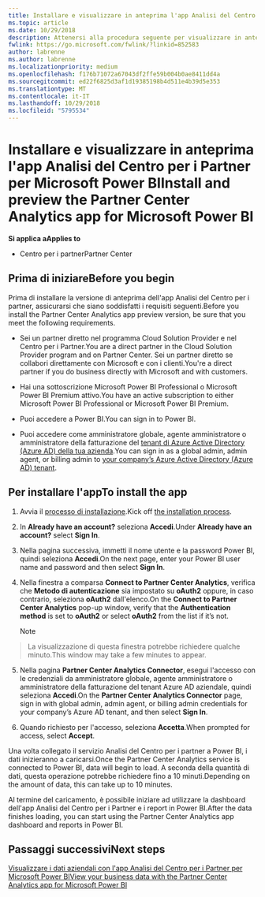 ```yaml
---
title: Installare e visualizzare in anteprima l'app Analisi del Centro per i Partner per Microsoft Power BI | Centro per i partner
ms.topic: article
ms.date: 10/29/2018
description: Attenersi alla procedura seguente per visualizzare in anteprima l'app Analisi del Centro per i Partner per Power BI (per i partner diretti in CSP).
fwlink: https://go.microsoft.com/fwlink/?linkid=852583
author: labrenne
ms.author: labrenne
ms.localizationpriority: medium
ms.openlocfilehash: f176b71072a67043df2ffe59b004b0ae8411dd4a
ms.sourcegitcommit: ed22f6825d3af1d19385198b4d511e4b39d5e353
ms.translationtype: MT
ms.contentlocale: it-IT
ms.lasthandoff: 10/29/2018
ms.locfileid: "5795534"
---
```

# <a name="install-and-preview-the-partner-center-analytics-app-for-microsoft-power-bi"></a><span data-ttu-id="af094-103">Installare e visualizzare in anteprima l'app Analisi del Centro per i Partner per Microsoft Power BI</span><span class="sxs-lookup"><span data-stu-id="af094-103">Install and preview the Partner Center Analytics app for Microsoft Power BI</span></span>

**<span data-ttu-id="af094-104">Si applica a</span><span class="sxs-lookup"><span data-stu-id="af094-104">Applies to</span></span>**

-   <span data-ttu-id="af094-105">Centro per i partner</span><span class="sxs-lookup"><span data-stu-id="af094-105">Partner Center</span></span>

## <a name="before-you-begin"></a><span data-ttu-id="af094-106">Prima di iniziare</span><span class="sxs-lookup"><span data-stu-id="af094-106">Before you begin</span></span>

<span data-ttu-id="af094-107">Prima di installare la versione di anteprima dell'app Analisi del Centro per i partner, assicurarsi che siano soddisfatti i requisiti seguenti.</span><span class="sxs-lookup"><span data-stu-id="af094-107">Before you install the Partner Center Analytics app preview version, be sure that you meet the following requirements.</span></span>

-   <span data-ttu-id="af094-108">Sei un partner diretto nel programma Cloud Solution Provider e nel Centro per i Partner.</span><span class="sxs-lookup"><span data-stu-id="af094-108">You are a direct partner in the Cloud Solution Provider program and on Partner Center.</span></span> <span data-ttu-id="af094-109">Sei un partner diretto se collabori direttamente con Microsoft e con i clienti.</span><span class="sxs-lookup"><span data-stu-id="af094-109">You're a direct partner if you do business directly with Microsoft and with customers.</span></span>

-   <span data-ttu-id="af094-110">Hai una sottoscrizione Microsoft Power BI Professional o Microsoft Power BI Premium attivo.</span><span class="sxs-lookup"><span data-stu-id="af094-110">You have an active subscription to either Microsoft Power BI Professional or Microsoft Power BI Premium.</span></span>

-   <span data-ttu-id="af094-111">Puoi accedere a Power BI.</span><span class="sxs-lookup"><span data-stu-id="af094-111">You can sign in to Power BI.</span></span>

-   <span data-ttu-id="af094-112">Puoi accedere come amministratore globale, agente amministratore o amministratore della fatturazione del [tenant di Azure Active Directory (Azure AD) della tua azienda](azure-active-directory-tenants-and-partner-center.md).</span><span class="sxs-lookup"><span data-stu-id="af094-112">You can sign in as a global admin, admin agent, or billing admin to [your company’s Azure Active Directory (Azure AD) tenant](azure-active-directory-tenants-and-partner-center.md).</span></span>

## <a name="to-install-the-app"></a><span data-ttu-id="af094-113">Per installare l'app</span><span class="sxs-lookup"><span data-stu-id="af094-113">To install the app</span></span>

1. <span data-ttu-id="af094-114">Avvia il [processo di installazione](https://app.powerbi.com/getdata/services/partneranalytics?cpcode=PartnerCenterAnalytics&getDataForceConnect=true&alwaysPromptForContentProviderCreds=true).</span><span class="sxs-lookup"><span data-stu-id="af094-114">Kick off [the installation process](https://app.powerbi.com/getdata/services/partneranalytics?cpcode=PartnerCenterAnalytics&getDataForceConnect=true&alwaysPromptForContentProviderCreds=true).</span></span>

2. <span data-ttu-id="af094-115">In **Already have an account?** seleziona **Accedi**.</span><span class="sxs-lookup"><span data-stu-id="af094-115">Under **Already have an account?** select **Sign In**.</span></span> 

3.  <span data-ttu-id="af094-116">Nella pagina successiva, immetti il nome utente e la password Power BI, quindi seleziona **Accedi**.</span><span class="sxs-lookup"><span data-stu-id="af094-116">On the next page, enter your Power BI user name and password and then select **Sign In**.</span></span> 

4.  <span data-ttu-id="af094-117">Nella finestra a comparsa **Connect to Partner Center Analytics**, verifica che **Metodo di autenticazione** sia impostato su **oAuth2** oppure, in caso contrario, seleziona **oAuth2** dall'elenco.</span><span class="sxs-lookup"><span data-stu-id="af094-117">On the **Connect to Partner Center Analytics** pop-up window, verify that the **Authentication method** is set to **oAuth2** or select **oAuth2** from the list if it’s not.</span></span> 

    > [!NOTE]  
>  <span data-ttu-id="af094-118">La visualizzazione di questa finestra potrebbe richiedere qualche minuto.</span><span class="sxs-lookup"><span data-stu-id="af094-118">This window may take a few minutes to appear.</span></span>

5.  <span data-ttu-id="af094-119">Nella pagina **Partner Center Analytics Connector**, esegui l'accesso con le credenziali da amministratore globale, agente amministratore o amministratore della fatturazione del tenant Azure AD aziendale, quindi seleziona **Accedi**.</span><span class="sxs-lookup"><span data-stu-id="af094-119">On the **Partner Center Analytics Connector** page, sign in with global admin, admin agent, or billing admin credentials for your company’s Azure AD tenant, and then select **Sign In**.</span></span>
 
6.  <span data-ttu-id="af094-120">Quando richiesto per l'accesso, seleziona **Accetta**.</span><span class="sxs-lookup"><span data-stu-id="af094-120">When prompted for access, select **Accept**.</span></span> 

<span data-ttu-id="af094-121">Una volta collegato il servizio Analisi del Centro per i partner a Power BI, i dati inizieranno a caricarsi.</span><span class="sxs-lookup"><span data-stu-id="af094-121">Once the Partner Center Analytics service is connected to Power BI, data will begin to load.</span></span> <span data-ttu-id="af094-122">A seconda della quantità di dati, questa operazione potrebbe richiedere fino a 10 minuti.</span><span class="sxs-lookup"><span data-stu-id="af094-122">Depending on the amount of data, this can take up to 10 minutes.</span></span> 

<span data-ttu-id="af094-123">Al termine del caricamento, è possibile iniziare ad utilizzare la dashboard dell'app Analisi del Centro per i Partner e i report in Power BI.</span><span class="sxs-lookup"><span data-stu-id="af094-123">After the data finishes loading, you can start using the Partner Center Analytics app dashboard and reports in Power BI.</span></span>

## <a name="next-steps"></a><span data-ttu-id="af094-124">Passaggi successivi</span><span class="sxs-lookup"><span data-stu-id="af094-124">Next steps</span></span>

[<span data-ttu-id="af094-125">Visualizzare i dati aziendali con l'app Analisi del Centro per i Partner per Microsoft Power BI</span><span class="sxs-lookup"><span data-stu-id="af094-125">View your business data with the Partner Center Analytics app for Microsoft Power BI</span></span>](power-bi-app-for-direct-partners-use.md)

